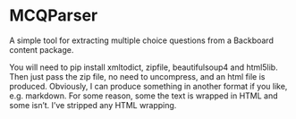 # MCQParser
A simple tool for extracting multiple choice questions from a Backboard content package.

You will need to pip install xmltodict, zipfile, beautifulsoup4 and html5lib. Then just pass the zip file, no need to uncompress, 
and an html file is produced.  Obviously, I can produce something in another format if you like, e.g. markdown. For some
reason, some the text is wrapped in HTML and some isn’t. I’ve stripped any HTML wrapping.
